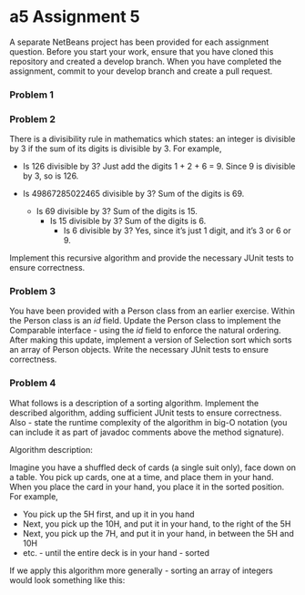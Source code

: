# a5 Assignment 5

A separate NetBeans project has been provided for each assignment question. Before you start your work, ensure that you have cloned this repository and created a develop branch. When you have completed the assignment, commit to your develop branch and create a pull request.

### Problem 1

### Problem 2

There is a divisibility rule in mathematics which states: an integer is divisible by 3 if the sum of its digits is divisible by 3.  For example,

* Is 126 divisible by 3?  Just add the digits 1 + 2 + 6 = 9.  Since 9 is divisible by 3, so is 126.

* Is 49867285022465 divisible by 3?  Sum of the digits is 69.
  * Is 69 divisible by 3?  Sum of the digits is 15.
    * Is 15 divisible by 3?  Sum of the digits is 6.
      * Is 6 divisible by 3?  Yes, since it’s just 1 digit, and it’s 3 or 6 or 9.

Implement this recursive algorithm and provide the necessary JUnit tests to ensure correctness.

### Problem 3

You have been provided with a Person class from an earlier exercise.  Within the Person class is an *id* field.  Update the Person class to implement the Comparable interface - using the *id* field to enforce the natural ordering.  After making this update, implement a version of Selection sort which sorts an array of Person objects.  Write the necessary JUnit tests to ensure correctness.

### Problem 4

What follows is a description of a sorting algorithm.  Implement the described algorithm, adding sufficient JUnit tests to ensure correctness.  Also - state the runtime complexity of the algorithm in big-O notation (you can include it as part of javadoc comments above the method signature).

Algorithm description:

Imagine you have a shuffled deck of cards (a single suit only), face down on a table.  You pick up cards, one at a time, and place them in your hand.  When you place the card in your hand, you place it in the sorted position.  For example,
* You pick up the 5H first, and up it in you hand
* Next, you pick up the 10H, and put it in your hand, to the right of the 5H
* Next, you pick up the 7H, and put it in your hand, in between the 5H and 10H
* etc. - until the entire deck is in your hand - sorted

If we apply this algorithm more generally - sorting an array of integers would look something like this:

